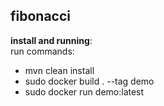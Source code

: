 ## fibonacci

**install and running**: \
run commands: 
- mvn clean install
- sudo docker build . --tag demo
- sudo docker run demo:latest
 

